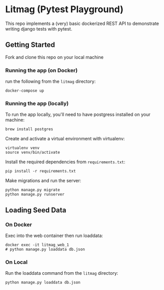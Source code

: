 # Litmag (Pytest Playground)
This repo implements a (very) basic dockerized REST API to demonstrate writing django tests with pytest.

## Getting Started
Fork and clone this repo on your local machine
### Running the app (on Docker)
run the following from the `litmag` directory:
~~~
docker-compose up
~~~
### Running the app (locally)
To run the app locally, you'll need to have postgress installed on your machine:
~~~
brew install postgres
~~~
Create and activate a virtual environment with virtualenv:
~~~
virtualenv venv
source venv/bin/activate
~~~
Install the required dependencies from `requirements.txt`:
~~~
pip install -r requirements.txt
~~~
Make migrations and run the server:
~~~
python manage.py migrate
python manage.py runserver
~~~

## Loading Seed Data
### On Docker
Exec into the web container then run loaddata:
~~~
docker exec -it litmag_web_1
# python manage.py loaddata db.json
~~~
### On Local
Run the loaddata command from the `litmag` directory:
~~~
python manage.py loaddata db.json
~~~
